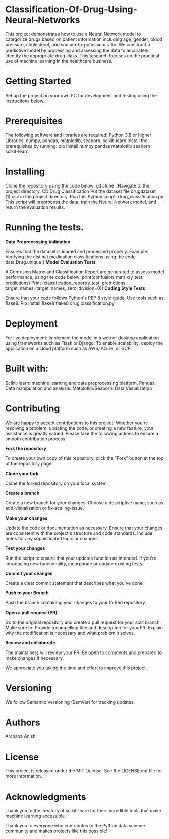 # Classification-Of-Drug-Using-Neural-Networks
This project demonstrates how to use a Neural Network model to categorize drugs based on patient information including age, gender, blood pressure, cholesterol, and sodium-to-potassium ratio. We construct a predictive model by processing and assessing the data to accurately identify the appropriate drug class. This research focuses on the practical use of machine learning in the healthcare business.

# Getting Started
Set up the project on your own PC for development and testing using the instructions below.

# Prerequisites

The following software and libraries are required:
Python 3.8 or higher
Libraries: numpy, pandas, matplotlib, seaborn, scikit-learn
Install the prerequisites by running:
pip install numpy pandas matplotlib seaborn scikit-learn

# Installing
Clone the repository using the code below:
git clone <repository-url>.
Navigate to the project directory.
CD Drug Classification
Put the dataset file drugdataset (1).csv in the project directory.
Run this Python script:
drug_classification.py
This script will preprocess the data, train the Neural Network model, and return the evaluation results.

# Running the tests.

**Data Preprocessing Validation**

Ensures that the dataset is loaded and processed properly.
Example: Verifying the distinct medication classifications using the code 
data.Drug.unique() 
**Model Evaluation Tests**

A Confusion Matrix and Classification Report are generated to assess model performance, using the code below:
print(confusion_matrix(y_test, predictions)
Print (classification_report(y_test, predictions, target_names=target_names, zero_division=0))
**Coding Style Tests**

Ensure that your code follows Python's PEP 8 style guide. Use tools such as flake8.
Pip install flake8 flake8 drug classification.py

# Deployment

For live deployment:
Implement the model in a web or desktop application using frameworks such as Flask or Django.
To enable scalability, deploy the application on a cloud platform such as AWS, Azure, or GCP.

# Built with:

Scikit-learn: machine learning and data preprocessing platform.
Pandas: Data manipulation and analysis.
Matplotlib/Seaborn: Data Visualization

# Contributing

We are happy to accept contributions to this project! Whether you're resolving a problem, updating the code, or creating a new feature, your assistance is greatly valued. Please take the following actions to ensure a smooth contribution process:

**Fork the repository**

To create your own copy of this repository, click the "Fork" button at the top of the repository page.

**Clone your fork**

Clone the forked repository on your local system.

**Create a branch**

Create a new branch for your changes. Choose a descriptive name, such as add-visualization or fix-scaling-issue.

**Make your changes**

Update the code or documentation as necessary.
Ensure that your changes are consistent with the project's structure and code standards.
Include notes for any sophisticated logic or changes.

**Test your changes**

Run the script to ensure that your updates function as intended.
If you're introducing new functionality, incorporate or update existing tests.

**Commit your changes**

Create a clear commit statement that describes what you've done.

**Push to your Branch**

Push the branch containing your changes to your forked repository.

**Open a pull request (PR)**

Go to the original repository and create a pull request for your split branch. Make sure to:
Provide a compelling title and description for your PR.
Explain why the modification is necessary and what problem it solves.

**Review and collaborate**

The maintainers will review your PR. Be open to comments and prepared to make changes if necessary.

We appreciate you taking the time and effort to improve this project. 

# Versioning

We follow Semantic Versioning (SemVer) for tracking updates.

# Authors
Archana Anish

# License
This project is released under the MIT License. See the LICENSE.md file for more information.

# Acknowledgments

Thank you to the creators of scikit-learn for their incredible tools that make machine learning accessible.

Thank you to everyone who contributes to the Python data science community and makes projects like this possible!

